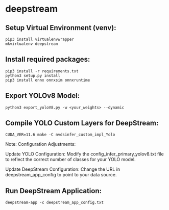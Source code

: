 # deepstream

## Setup Virtual Environment (venv):

```
pip3 install virtualenvwrapper
mkvirtualenv deepstream
```

## Install required packages:
```
pip3 install -r requirements.txt
python3 setup.py install
pip3 install onnx onnxsim onnxruntime
```
## Export YOLOv8 Model:

```
python3 export_yoloV8.py -w <your_weights> --dynamic
```
## Compile YOLO Custom Layers for DeepStream:

```
CUDA_VER=11.6 make -C nvdsinfer_custom_impl_Yolo
```
Note: Configuration Adjustments:

Update YOLO Configuration: Modify the config_infer_primary_yolov8.txt file to reflect the correct number of classes for your YOLO model.

Update DeepStream Configuration: Change the URL in deepstream_app_config to point to your data source.

## Run DeepStream Application:
```
deepstream-app -c deepstream_app_config.txt
```
